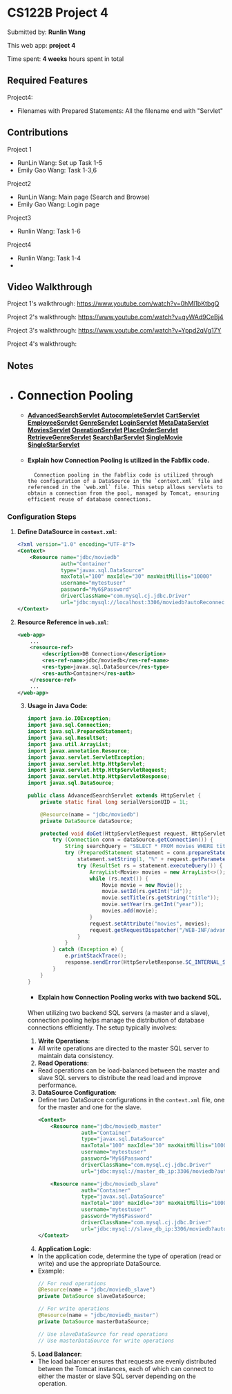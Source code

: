 # CS122B Project 4

Submitted by: **Runlin Wang**

This web app: **project 4**

Time spent: **4 weeks** hours spent in total

## Required Features
Project4:
- Filenames with Prepared Statements: All the filename end with "Servlet"

## Contributions
Project 1
- RunLin Wang: Set up Task 1-5
- Emily Gao Wang: Task 1-3,6

Project2
- RunLin Wang: Main page (Search and Browse)
- Emily Gao Wang: Login page

Project3
- Runlin Wang: Task 1-6

Project4
- Runlin Wang: Task 1-4
- 
## Video Walkthrough

Project 1's walkthrough:
https://www.youtube.com/watch?v=0hMl1bKtbgQ

Project 2's walkthrough:
https://www.youtube.com/watch?v=qyWAd9CeBj4

Project 3's walkthrough:
https://www.youtube.com/watch?v=Yppd2qVg17Y

Project 4's walkthrough:
## Notes


- # Connection Pooling
    - #### [AdvancedSearchServlet](src/AdvancedSearchServlet.java) [AutocompleteServlet](src/AutocompleteServlet.java) [CartServlet](src/CartServlet.java) [EmployeeServlet](src/EmployeeServlet.java) [GenreServlet](src/GenreServlet.java) [LoginServlet](src/LoginServlet.java) [MetaDataServlet](src/MetaDataServlet.java) [MoviesServlet](src/MoviesServlet.java) [OperationServlet](src/OperationServlet.java) [PlaceOrderServlet](src/PlaceOrderServlet.java) [RetrieveGenreServlet](src/RetrieveGenreServlet.java) [SearchBarServlet](src/SearchBarServlet.java) [SingleMovie](src/SingleMovieServlet.java) [SingleStarServlet](src/SingleStarServlet.java)

    - #### Explain how Connection Pooling is utilized in the Fabflix code.
            Connection pooling in the Fabflix code is utilized through the configuration of a DataSource in the `context.xml` file and referenced in the `web.xml` file. This setup allows servlets to obtain a connection from the pool, managed by Tomcat, ensuring efficient reuse of database connections.

### Configuration Steps

1. **Define DataSource in `context.xml`**:
    ```xml
    <?xml version="1.0" encoding="UTF-8"?>
    <Context>
        <Resource name="jdbc/moviedb"
                  auth="Container"
                  type="javax.sql.DataSource"
                  maxTotal="100" maxIdle="30" maxWaitMillis="10000"
                  username="mytestuser"
                  password="My6$Password"
                  driverClassName="com.mysql.cj.jdbc.Driver"
                  url="jdbc:mysql://localhost:3306/moviedb?autoReconnect=true&amp;allowPublicKeyRetrieval=true&amp;useSSL=false"/>
    </Context>
    ```

2. **Resource Reference in `web.xml`**:
    ```xml
    <web-app>
        ...
        <resource-ref>
            <description>DB Connection</description>
            <res-ref-name>jdbc/moviedb</res-ref-name>
            <res-type>javax.sql.DataSource</res-type>
            <res-auth>Container</res-auth>
        </resource-ref>
        ...
    </web-app>
    ```

   3. **Usage in Java Code**:
       ```java
       import java.io.IOException;
       import java.sql.Connection;
       import java.sql.PreparedStatement;
       import java.sql.ResultSet;
       import java.util.ArrayList;
       import javax.annotation.Resource;
       import javax.servlet.ServletException;
       import javax.servlet.http.HttpServlet;
       import javax.servlet.http.HttpServletRequest;
       import javax.servlet.http.HttpServletResponse;
       import javax.sql.DataSource;

       public class AdvancedSearchServlet extends HttpServlet {
           private static final long serialVersionUID = 1L;

           @Resource(name = "jdbc/moviedb")
           private DataSource dataSource;

           protected void doGet(HttpServletRequest request, HttpServletResponse response) throws ServletException, IOException {
               try (Connection conn = dataSource.getConnection()) {
                   String searchQuery = "SELECT * FROM movies WHERE title LIKE ?";
                   try (PreparedStatement statement = conn.prepareStatement(searchQuery)) {
                       statement.setString(1, "%" + request.getParameter("title") + "%");
                       try (ResultSet rs = statement.executeQuery()) {
                           ArrayList<Movie> movies = new ArrayList<>();
                           while (rs.next()) {
                               Movie movie = new Movie();
                               movie.setId(rs.getInt("id"));
                               movie.setTitle(rs.getString("title"));
                               movie.setYear(rs.getInt("year"));
                               movies.add(movie);
                           }
                           request.setAttribute("movies", movies);
                           request.getRequestDispatcher("/WEB-INF/advancedSearchResults.jsp").forward(request, response);
                       }
                   }
               } catch (Exception e) {
                   e.printStackTrace();
                   response.sendError(HttpServletResponse.SC_INTERNAL_SERVER_ERROR, "An error occurred while processing your request.");
               }
           }
       }
      ```
       - #### Explain how Connection Pooling works with two backend SQL.
        When utilizing two backend SQL servers (a master and a slave), connection pooling helps manage the distribution of database connections efficiently. The setup typically involves:
  
        1. **Write Operations**:
        - All write operations are directed to the master SQL server to maintain data consistency.
  
        2. **Read Operations**:
        - Read operations can be load-balanced between the master and slave SQL servers to distribute the read load and improve performance.
  
        3. **DataSource Configuration**:
        - Define two DataSource configurations in the `context.xml` file, one for the master and one for the slave.
            ```xml
            <Context>
                <Resource name="jdbc/moviedb_master"
                          auth="Container"
                          type="javax.sql.DataSource"
                          maxTotal="100" maxIdle="30" maxWaitMillis="10000"
                          username="mytestuser"
                          password="My6$Password"
                          driverClassName="com.mysql.cj.jdbc.Driver"
                          url="jdbc:mysql://master_db_ip:3306/moviedb?autoReconnect=true&amp;allowPublicKeyRetrieval=true&amp;useSSL=false"/>
  
                <Resource name="jdbc/moviedb_slave"
                          auth="Container"
                          type="javax.sql.DataSource"
                          maxTotal="100" maxIdle="30" maxWaitMillis="10000"
                          username="mytestuser"
                          password="My6$Password"
                          driverClassName="com.mysql.cj.jdbc.Driver"
                          url="jdbc:mysql://slave_db_ip:3306/moviedb?autoReconnect=true&amp;allowPublicKeyRetrieval=true&amp;useSSL=false"/>
            </Context>
            ```
  
        4. **Application Logic**:
        - In the application code, determine the type of operation (read or write) and use the appropriate DataSource.
        - Example:
            ```java
            // For read operations
            @Resource(name = "jdbc/moviedb_slave")
            private DataSource slaveDataSource;
  
            // For write operations
            @Resource(name = "jdbc/moviedb_master")
            private DataSource masterDataSource;
  
            // Use slaveDataSource for read operations
            // Use masterDataSource for write operations
            ```
  
        5. **Load Balancer**:
        - The load balancer ensures that requests are evenly distributed between the Tomcat instances, each of which can connect to either the master or slave SQL server depending on the operation.

